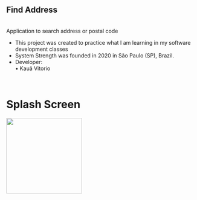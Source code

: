 ## Find Address

<br/>Application to search address or postal code<br/>

- This project was created to practice what I am learning in my software development classes
- System Strength was founded in 2020 in São Paulo (SP), Brazil.
- Developer:<br/>
• Kauã Vitorio
<br/>
<h1>Splash Screen</h1>
<img width="200px" src="https://cdn.discordapp.com/attachments/756546249901211749/812147267632758825/Base_Back.png">
